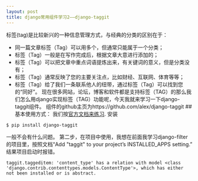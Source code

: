 ```yaml
---
layout: post
title: django常用组件学习2——django-taggit
---
```

  标签(tag)是比较新兴的一种信息管理方式，与经典的分类的区别在于：
* 同一篇文章标签（Tag）可以用多个，但通常只能属于一个分类；
* 标签（Tag）一般是在写作完成后，根据文章大意进行添加的；
* 标签（Tag）可以把文章中重点词语提炼出来，有关键词的意义，但是分类没有；
* 标签（Tag）通常反映了您的主要关注点，比如财经、互联网、体育等等；
* 标签（Tag）给了我们一条联系他人的纽带，通过标签（Tag）可以找到您的“同好”。
现在很多网站，论坛，博客和软件都是支持标签（TAG）的那么我们怎么用django实现标签（TAG）功能呢，今天我就来学习一下django-taggit组件。
组件的github主页为https://github.com/alex/django-taggit
##基本使用方式：
我们按<a href="http://django-taggit.readthedocs.org/en/latest/getting_started.html" target="_blank">官方文档来练习</a>.
安装
```shell
$ pip install django-taggit
```
一般不会有什么问题。
第二步，在项目中使用，我想在前面我学习django-filter的项目里，按照文档“Add "taggit" to your project’s INSTALLED_APPS setting.”
结果项目启动时报错。
```shell
taggit.taggeditem: 'content_type' has a relation with model <class 'django.contrib.contenttypes.models.ContentType'>, which has either not been installed or is abstract.

```